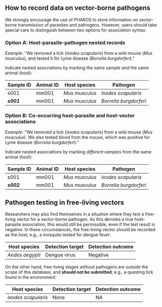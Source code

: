 
## How to record data on vector-borne pathogens

We strongly encourage the use of PHAROS to store information on vector-borne transmission of parasites and pathogens. However, users should take special care to distinguish between two options for association syntax:

### Option A: Host-parasite-pathogen nested records

_Example_: "We removed a tick (_Ixodes scapularis_) from a wild mouse (_Mus musculus_), and tested it for Lyme disease (_Borrelia burgdorferi_)."

Indicate nested associations by marking the same sample _and_ the same animal (host):

| Sample ID | Animal ID | Host species | Pathogen | 
| --- | --- | --- | --- | 
|s001 | mm001 | _Mus musculus_ | _Ixodes scapularis_ | 
|_**s001**_ | mm001 | _Mus musculus_ | _Borrelia burgdorferi_ | 

### Option B: Co-occurring host-parasite and host-vector associations

_Example_: "We removed a tick (_Ixodes scapularis_) from a wild mouse (_Mus musculus_). We also tested blood from the mouse, which was positive for Lyme disease (_Borrelia burgdorferi_)."

Indicate nested associations by marking _different samples_ from the same animal (host):

| Sample ID | Animal ID | Host species | Pathogen | 
| --- | --- | --- | --- | 
|s001 | mm001 | _Mus musculus_ | _Ixodes scapularis_ | 
|_**s002**_ | mm001 | _Mus musculus_ | _Borrelia burgdorferi_ | 


## Pathogen testing in free-living vectors

Researchers may also find themselves in a situation where they test a free-living vector for a vector-borne pathogen. As this denotes a true host-parasite association, this would still be permissible, even if the test result is negative. In these circumstances, the free-living vector should be recorded as the host; e.g., a mosquito tested for dengue fever:

| Host species | Detection target | Detection outcome | 
| --- | --- | --- |
| _Aedes aegypti_ | Dengue virus | Negative | 

On the other hand, free-living stages without pathogens are outside the scope of this database, and **should not be submitted**; e.g., a questing tick found in the environment:


| Host species | Detection target | Detection outcome | 
| --- | --- | --- |
| _Ixodes scapularis_ | None | NA | 
